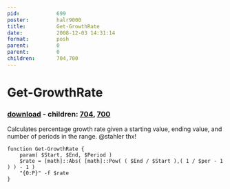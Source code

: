 ```yaml
---
pid:            699
poster:         halr9000
title:          Get-GrowthRate
date:           2008-12-03 14:31:14
format:         posh
parent:         0
parent:         0
children:       704,700
---
```


# Get-GrowthRate

### [download](699.ps1) - children: [704](704.md), [700](700.md)

Calculates percentage growth rate given a starting value, ending value, and number of periods in the range.  @stahler thx!

```posh
function Get-GrowthRate {
	param( $Start, $End, $Period ) 
	$rate = [math]::Abs( [math]::Pow( ( $End / $Start ),( 1 / $per - 1 ) ) - 1 )
	"{0:P}" -f $rate
}
```
